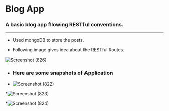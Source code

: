 # Blog App
### A basic blog app fllowing RESTful conventions.
--- 
* Used mongoDB to store the posts.

* Following image gives idea about the RESTful Routes.

![Screenshot (826)](https://user-images.githubusercontent.com/40165451/61689289-8c048a80-ad44-11e9-9f0d-7e59ce0a0985.png)


* ### Here are some snapshots of Application

* ![Screenshot (822)](https://user-images.githubusercontent.com/40165451/61689358-a9d1ef80-ad44-11e9-93d5-e5ea4dd0266c.png)

*![Screenshot (823)](https://user-images.githubusercontent.com/40165451/61689363-ab031c80-ad44-11e9-92d4-2ef672703980.png)

*![Screenshot (824)](https://user-images.githubusercontent.com/40165451/61689368-ac344980-ad44-11e9-8286-28291917f79d.png)
